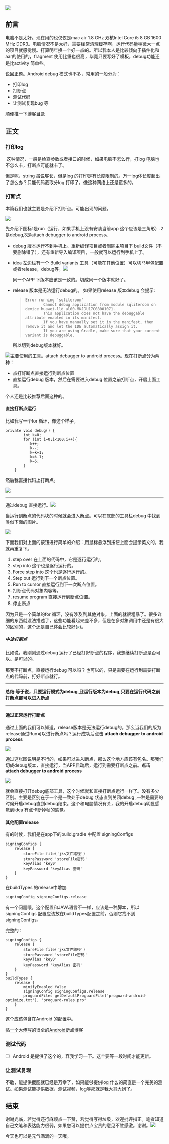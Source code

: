 ![](https://gitee.com/lalalaxiaowifi/pictures/raw/master/image/%E6%97%A5%E5%B8%B8%E6%90%AC%E7%A0%96%E5%A4%B4.png)

## 前言

电脑不是太好。现在用的也仅仅是mac  air 1.8 GHz 双核Intel Core i5 8 GB 1600 MHz DDR3。电脑情况不是太好，需要经常清理缓存啊，运行代码量稍微大一点的项目就感觉慢。打算明年换一个好一点的。所以我本人是比较倾向于插件化和aar的使用的，fragment 使用比重也很高，毕竟只要写好了模板，debug功能还是比activity 简单些。

说回正题。Android debug 模式也不多，常用的一般分为：

- 打印log
- 打断点
- 测试代码
- 让测试复现bug 等 

顺便推一下[博客目录](https://gitee.com/lalalaxiaowifi/pictures) 

## 正文

### 打印log

​	这种情况，一般是检查参数或者接口的时候，如果电脑不怎么行，打log 电脑也不怎么卡，打断点可能就卡了。

但是呢，string 虽说够长，但是log 的打印是有长度限制的。万一log体长度超出了怎么办？只能代码截取分log 打印了。像这种网络上还是蛮多的。

### 打断点

本篇我们也就主要是介绍下打断点。可能出现的问题。

![](https://gitee.com/lalalaxiaowifi/pictures/raw/master/image/20200923110129.png)

先介绍下图标1是run（运行，如果手机上没有安装当前app 这个应该是三角形）.2是debug,3是attach debugger to  android  process。

- debug 版本运行不到手机上。重新编译项目或者删除主项目下 build文件（不要删除错了），还有重新导入编译项目，一般就可以运行到手机上了。

- idea 左边栏有一个 Build variants 工具（可能在其他位置）可以切马甲包配置或者release，debug等。![](https://i.loli.net/2020/09/22/SJHqoW5upjYnTPK.png)

  同一个APP 下版本应该是一致的。切成同一个版本就好了。

- release 版本是无法运行debug的。 如果使用release 版本debug 会提示:

  > 	Error running 'sqliteroom'
  > 			Cannot debug application from module sqliteroom on device huawei-lld_al00-MKJDU17C08001071.
  > 			This application does not have the debuggable attribute enabled in its manifest.
  > 			If you have manually set it in the manifest, then remove it and let the IDE automatically assign it.
  > 			If you are using Gradle, make sure that your current variant is debuggable.

  所以切到debug版本就好。

![](https://gitee.com/lalalaxiaowifi/pictures/raw/master/image/20200921174309.png)主要使用的工具。attach debugger to  android  process。现在打断点分为两种：

- 点打好断点直接运行到断点位置
- 直接运行debug 版本，然后在需要进入debug 位置之前打断点，开启上面工具。

个人还是比较推荐后面这种的。

#### 直接打断点运行

比如我写一个for 循环，像这个样子。

```
private void debug() {
        int k=0;
        for (int i=0;i<100;i++){
           k++;
           k--;
           k=k+1;
           k=k-1;
           k=5;
        }
    }
```

然后我直接代码上打断点。

![](https://gitee.com/lalalaxiaowifi/pictures/raw/master/image/20200923100311.png)

---

通过debug 直接运行。![](https://i.loli.net/2020/09/22/vZwCp7H6e4cbqDf.png)

当运行到断点的代码块的时候就会进入断点。可以在底部的工具栏debug 中找到类似下面的图片。

![](https://i.loli.net/2020/09/22/l12U4tsxvEPJoSq.png)

下面我们对上面的按钮进行简单的介绍：用鼠标悬浮到按钮上面会提示英文的，我就再重复下。

1. step over 在上面的代码中，它是逐行运行的。
2.  step into   这个也是逐行运行的。
3.  Force step into  这个也是逐行运行的。
4.  Step out  运行到下一个断点位置。
5.  Run to cursor  直接运行到下一次断点位置。
6.   打断点代码对象内容等。
7.  resume program   直接运行到断点位置。
8.  停止断点

因为只是一个简单的for 循环，没有涉及到其他对象。上面的就很粗暴了。很多详细的东西就没法描述了，这些功能看起来差不多，但是在多对象调用中还是有很大的区别的，这个还是自己体会比较好(<img src="https://gitee.com/lalalaxiaowifi/pictures/raw/master/image/20200923103450.png" style="zoom:50%;" />)。

##### 中途打断点

比如说，我刚刚通过debug 运行了已经打好断点的程序，我想继续打断点是否可以。是可以的。

那我不打断点，直接运行debug 可以吗？也可以的，只是需要在运行到需要打断点的代码前，打好断点就行。

---

**总结:等于说，只要运行模式为debug,且运行版本为debug,只要在运行代码之前打断点都可以进入断点**

---



#### 通过正常运行打断点

通过上面的我们可以知道，release版本是无法运行debug的。那么当我们的版为release通过Run可以进行断点吗？运行成功后点击 **attach debugger to  android  process**

![](https://gitee.com/lalalaxiaowifi/pictures/raw/master/image/20200923105652.png)

通过这张图说明是不行的，如果可以进入断点，那么这个地方应该有包名。那我们切成debug版本，直接运行，当APP启动后，运行到需要打断点之前。**点击attach debugger to  android  process**

![](https://gitee.com/lalalaxiaowifi/pictures/raw/master/image/20200923110454.png)



就会直接打开debug底部工具，这个时候就和直接打断点运行一样了。没有多少区别。主要是区别在于一个是一致处于debug 状态直到关闭debug ,一种是需要的时候开启debug直到debug结束。这个和电脑情况有关，我的开启debug明显感觉到idea 有点卡断掉帧的感觉。

#### 其他配置release

有的时候，我们是在app下的build.gradle 中配置 signingConfigs

```
signingConfigs {
    release {
        storeFile file('jks文件路径')
        storePassword 'storeFile密码'
        keyAlias 'key0'
        keyPassword 'keyAlias 密码'
    }
}
```

在buildTypes 的release中增加:

```
signingConfig signingConfigs.release
```

有一个问题哦，这个配置和JAVA语言不一样，应该是一种脚本，所以signingConfigs 配置应该放在buildTypes配置之前，否则它找不到signingConfigs。

完整的：

```
signingConfigs {
    release {
        storeFile file('jks文件路径')
        storePassword 'storeFile密码'
        keyAlias 'key0'
        keyPassword 'keyAlias 密码'
    }
}
buildTypes {
    release {
        minifyEnabled false
        signingConfig signingConfigs.release
        proguardFiles getDefaultProguardFile('proguard-android-optimize.txt'), 'proguard-rules.pro'
    }
}
```

这个应该包含在Android 的配置中。

[贴一个大佬写的很全的Android断点博客](https://www.jianshu.com/p/e31e38dc4eb5)

### 测试代码

- [ ] Android 是提供了这个的，容我学习一下。这个要等一段时间才能更新。

  

### 让测试复现

不敢，能提供截图就已经是万幸了，如果能够提供log 什么的简直是一个完美的测试。如果测试能提供数据，测试视频，log等那就是我大哥大姐了。



## 结束

谢谢光临，若觉得还行麻烦点一下赞，若觉得写得垃圾，欢迎批评指正。笔者知道自己文笔和表达能力很弱，如果您可以提供点宝贵的意见不胜感激。谢谢。![](https://gitee.com/lalalaxiaowifi/pictures/raw/master/image/20200923112428.png)

今天也可以是元气满满的一天哦。

